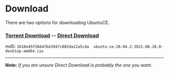 # Download

There are two options for downloading UbuntuCE.

### [Torrent Download](https://sourceforge.net/projects/ubuntuce/files/ubuntu-ce-latest.torrent/download) -- [Direct Download](https://sourceforge.net/projects/ubuntuce/files/latest/download)

md5:
`2b10e45f2664fb43947c082da12a5c4a  ubuntu-ce-20.04.2-2021.08.10.0-desktop-amd64.iso`

---

**Note:** *If you are unsure Direct Download is probably the one you want.*